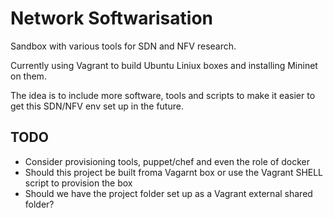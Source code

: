# Network Softwarisation

Sandbox with various tools for SDN and NFV research.

Currently using Vagrant to build Ubuntu Liniux boxes and installing Mininet on them. 

The idea is to include more software, tools and scripts to make it easier to get this SDN/NFV env set up in the future. 

## TODO
- Consider provisioning tools, puppet/chef and even the role of docker
- Should this project be built froma Vagarnt box or use the Vagrant SHELL script to provision the box
- Should we have the project folder set up as a Vagrant external shared folder?



